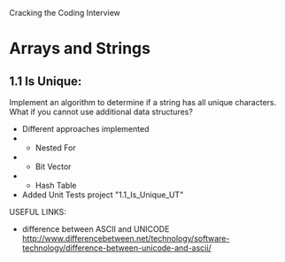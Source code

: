 Cracking the Coding Interview
# Arrays and Strings 

## 1.1 Is Unique: 
Implement an algorithm to determine if a string has all unique characters. What if you cannot use additional data structures? 
- Different approaches implemented
- - Nested For
- - Bit Vector
- - Hash Table
- Added Unit Tests project "1.1_Is_Unique_UT"

USEFUL LINKS:
- difference between ASCII and UNICODE http://www.differencebetween.net/technology/software-technology/difference-between-unicode-and-ascii/